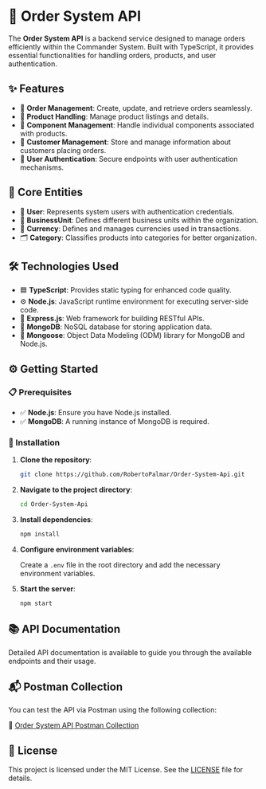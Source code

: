 # 🚀 Order System API

The **Order System API** is a backend service designed to manage orders efficiently within the Commander System. Built with TypeScript, it provides essential functionalities for handling orders, products, and user authentication.

## ✨ Features

- 🧾 **Order Management**: Create, update, and retrieve orders seamlessly.
- 🛒 **Product Handling**: Manage product listings and details.
- 🧩 **Component Management**: Handle individual components associated with products.
- 👥 **Customer Management**: Store and manage information about customers placing orders.
- 🔐 **User Authentication**: Secure endpoints with user authentication mechanisms.

## 🧱 Core Entities

- 👤 **User**: Represents system users with authentication credentials.
- 🏢 **BusinessUnit**: Defines different business units within the organization.
- 💱 **Currency**: Defines and manages currencies used in transactions.
- 🗂️ **Category**: Classifies products into categories for better organization.

## 🛠️ Technologies Used

- 🟦 **TypeScript**: Provides static typing for enhanced code quality.
- ⚙️ **Node.js**: JavaScript runtime environment for executing server-side code.
- 🚏 **Express.js**: Web framework for building RESTful APIs.
- 🍃 **MongoDB**: NoSQL database for storing application data.
- 🔗 **Mongoose**: Object Data Modeling (ODM) library for MongoDB and Node.js.

## ⚙️ Getting Started

### 📋 Prerequisites

- ✅ **Node.js**: Ensure you have Node.js installed.
- ✅ **MongoDB**: A running instance of MongoDB is required.

### 🧰 Installation

1. **Clone the repository**:

   ```bash
   git clone https://github.com/RobertoPalmar/Order-System-Api.git
   ```

2. **Navigate to the project directory**:

   ```bash
   cd Order-System-Api
   ```

3. **Install dependencies**:

   ```bash
   npm install
   ```

4. **Configure environment variables**:

   Create a `.env` file in the root directory and add the necessary environment variables.

5. **Start the server**:

   ```bash
   npm start
   ```

## 📚 API Documentation

Detailed API documentation is available to guide you through the available endpoints and their usage.

## 📬 Postman Collection

You can test the API via Postman using the following collection:

🔗 [Order System API Postman Collection](https://.postman.co/workspace/Comandera~2c9b261a-1f66-491b-b78a-8a8c936d0b3c/collection/26155566-218e5dfb-bde0-403d-80a3-9292e1a5bbfd?action=share&creator=26155566)

## 🪪 License

This project is licensed under the MIT License. See the [LICENSE](LICENSE) file for details.

